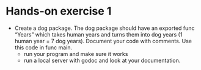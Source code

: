 # Hands-on exercise 1

- Create a dog package. The dog package should have an exported func “Years” which takes human years and turns them into dog years (1 human year = 7 dog years). Document  your code with comments. Use this code in func main.
  - run your program and make sure it works
  - run a local server with godoc and look at your documentation.
